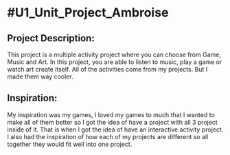 # #U1_Unit_Project_Ambroise

<h2> Project Description: </h2>
<p> This project is a multiple activity project where you can choose from Game, Music and Art. In this project, you are able to listen
to music, play a game or watch art create itself. All of the activities come from my projects. But I made them way cooler.</p>

<h2> Inspiration: </h2>
<p> My inspiration was my games, I loved my games to much that I wanted to make all of them better so I got the idea of have a project
with all 3 project inside of it. That is when I got the idea of have an interactive.activity project. I also had the inspiration of how
each of my projects are different so all together they would fit well into one project.</p>

<img src = " ">
<img src = " ">
<img src = " ">
<img src = " ">
